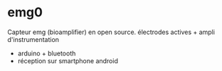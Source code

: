 # emg0
Capteur emg (bioamplifier) en open source.
électrodes actives + ampli d'instrumentation
+ arduino + bluetooth
+ réception sur smartphone android
